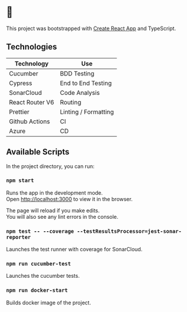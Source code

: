 # 🐄

This project was bootstrapped with [Create React App](https://github.com/facebook/create-react-app) and TypeScript.

## Technologies

| Technology      | Use                  |
| --------------- | -------------------- |
| Cucumber        | BDD Testing          |
| Cypress           | End to End Testing |
| SonarCloud      | Code Analysis        |
| React Router V6 | Routing              |
| Prettier        | Linting / Formatting |
| Github Actions  | CI                   |
| Azure           | CD                   |

## Available Scripts

In the project directory, you can run:

### `npm start`

Runs the app in the development mode.\
Open [http://localhost:3000](http://localhost:3000) to view it in the browser.

The page will reload if you make edits.\
You will also see any lint errors in the console.

### `npm test -- --coverage --testResultsProcessor=jest-sonar-reporter`

Launches the test runner with coverage for SonarCloud.

### `npm run cucumber-test`

Launches the cucumber tests.

### `npm run docker-start`

Builds docker image of the project.
